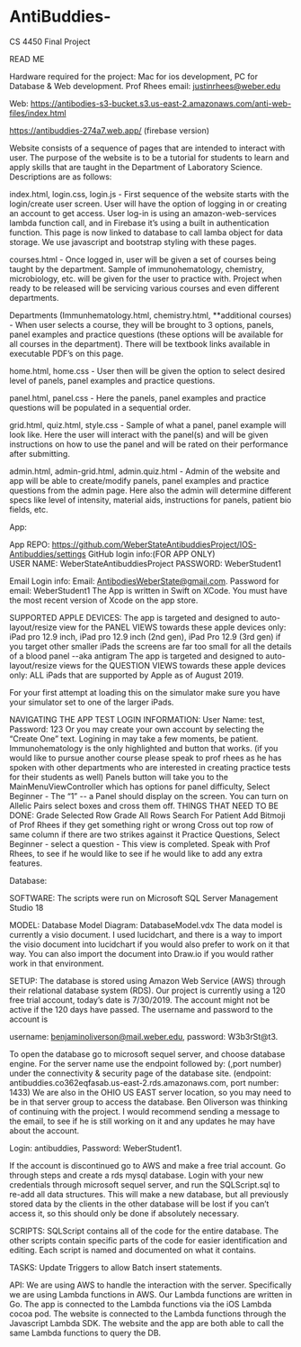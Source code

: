 # AntiBuddies-
CS 4450 Final Project

READ ME 

Hardware required for the project: Mac for ios development, PC for Database & Web development. 
Prof Rhees email: justinrhees@weber.edu


Web: https://antibodies-s3-bucket.s3.us-east-2.amazonaws.com/anti-web-files/index.html

https://antibuddies-274a7.web.app/ (firebase version)  

Website consists of a sequence of pages that are intended to interact with user. The purpose of the website is to be a tutorial for students to learn and apply skills that are taught in the Department of Laboratory Science. Descriptions are as follows: 

 

index.html, login.css, login.js - First sequence of the website starts with the login/create user screen. User will have the option of logging in or creating an account to get access. User log-in is using an amazon-web-services lambda function call, and in Firebase it’s using a built in authentication function. This page is now linked to database to call lamba object for data storage. We use javascript and bootstrap styling with these pages.

 

courses.html - Once logged in, user will be given a set of courses being taught by the department. Sample of immunohematology, chemistry, microbiology, etc. will be given for the user to practice with. Project when ready to be released will be servicing various courses and even different departments. 



Departments (Immunhematology.html, chemistry.html, **additional courses) - When user selects a course, they will be brought to 3 options, panels, panel examples and practice questions (these options will be available for all courses in the department). There will be textbook links available in executable PDF’s on this page. 



home.html, home.css - User then will be given the option to select desired level of panels, panel examples and practice questions. 



panel.html, panel.css - Here the panels, panel examples and practice questions will be populated in a sequential order. 



grid.html, quiz.html, style.css - Sample of what a panel, panel example will look like. Here the user will interact with the panel(s) and will be given instructions on how to use the panel and will be rated on their performance after submitting. 

 

admin.html, admin-grid.html, admin.quiz.html - Admin of the website and app will be able to create/modify panels, panel examples and practice questions from the admin page. Here also the admin will determine different specs like level of intensity, material aids, instructions for panels, patient bio fields, etc. 


App:

App REPO: https://github.com/WeberStateAntibuddiesProject/IOS-Antibuddies/settings
GitHub login info:(FOR APP ONLY)  
USER NAME: WeberStateAntibuddiesProject
PASSWORD: WeberStudent1

Email Login info:
Email:  AntibodiesWeberState@gmail.com.
Password for email: WeberStudent1
The App is written in Swift on XCode.  You must have the most recent version of Xcode on the app store.  

SUPPORTED APPLE DEVICES:
The app is targeted and designed to auto-layout/resize view for the PANEL VIEWS towards these apple devices only: 
iPad pro 12.9 inch, iPad pro 12.9 inch (2nd gen), iPad Pro 12.9 (3rd gen) 
if you target other smaller iPads the screens are far too small for all the details of a blood panel --aka antigram
The app is targeted and designed to auto-layout/resize views for the QUESTION VIEWS towards these apple devices only: 
 ALL iPads that are supported by Apple as of August 2019.

For your first attempt at loading this on the simulator make sure you have your simulator set to one of the larger iPads.
 
NAVIGATING THE APP
TEST LOGIN INFORMATION: User Name: test, Password: 123
Or you may create your own account by selecting the “Create One” text.  Logining in may take a few moments, be patient.
Immunohematology is the only highlighted and button that works. (if you would like to pursue another course please speak to prof rhees as he has spoken with other departments who are interested in creating practice tests for their students as well)
Panels button will take you to the MainMenuViewController which has options for panel difficulty, Select Beginner - The “1” -- a Panel should display on the screen.  You can turn on Allelic Pairs select boxes and cross them off.  THINGS THAT NEED TO BE DONE:
Grade Selected Row
Grade All Rows
Search For Patient 
Add Bitmoji of Prof Rhees if they get something right or wrong
Cross out top row of same column if there are two strikes against it
Practice Questions, Select Beginner - select a question -  This view is completed.  Speak with Prof Rhees, to see if he would like to see if he would like to add any extra features. 


Database:

SOFTWARE:
The scripts were run on Microsoft SQL Server Management Studio 18

MODEL:
Database Model Diagram: DatabaseModel.vdx
The data model is currently a visio document. I used lucidchart, and there is a way to import the visio document into lucidchart if you would also prefer to work on it that way. You can also import the document into Draw.io if you would rather work in that environment.

SETUP:
The database is stored using Amazon Web Service (AWS) through their relational database system (RDS). Our project is currently using a 120 free trial account, today’s date is 7/30/2019. The account might not be active if the 120 days have passed. The username and password to the account is 

username:  benjaminoliverson@mail.weber.edu, 
password: W3b3rSt@t3. 

To open the database go to microsoft sequel server, and choose database engine. For the server name use the endpoint followed by: (,port number) under the connectivity & security page of the database site. (endpoint: antibuddies.co362eqfasab.us-east-2.rds.amazonaws.com, port number: 1433) We are also in the OHIO US EAST server location, so you may need to be in that server group to access the database. Ben Oliverson was thinking of continuing with the project. I would recommend sending a message to the email, to see if he is still working on it and any updates he may have about the account.

Login: antibuddies, 
Password: WeberStudent1.

 If the account is discontinued go to AWS and make a free trial account. Go through steps and create a rds mysql database. Login with your new credentials through microsoft sequel server, and run the SQLScript.sql to re-add all data structures. This will make a new database, but all previously stored data by the clients in the other database will be lost if you can’t access it, so this should only be done if absolutely necessary.

SCRIPTS:
SQLScript contains all of the code for the entire database.
The other scripts contain specific parts of the code for easier identification and editing. Each script is named and documented on what it contains.

TASKS:
Update Triggers to allow Batch insert statements.



API: 
We are using AWS to handle the interaction with the server. Specifically we are using Lambda functions in AWS. Our Lambda functions are written in Go. The app is connected to the Lambda functions via the iOS Lambda cocoa pod. The website is connected to the Lambda functions through the Javascript Lambda SDK. The website and the app are both able to call the same Lambda functions to query the DB. 
